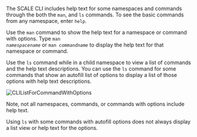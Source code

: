 ---
---

The SCALE CLI includes help text for some namespaces and commands through the both the `man`, and `ls` commands. 
To see the basic commands from any namespace, enter `help`.

Use the `man` command to show the help text for a namespace or command with options. 
Type <code>man <i>namespacename</i></code> or <code>man <i>commandname</i></code> to display the help text for that namespace or command.

Use the `ls` command while in a child namespace to view a list of commands and the help text descriptions. 
You can use the `ls` command for some commands that show an autofill list of options to display a list of those options with help text descriptions.

![CLIListForCommandWithOptions](/images/SCALE/CLI/CLIListForCommandWithOptions.png "List Output with Help Test")

Note, not all namespaces, commands, or commands with options include help text. 

Using `ls` with some commands with autofill options does not always display a list view or help text for the options. 